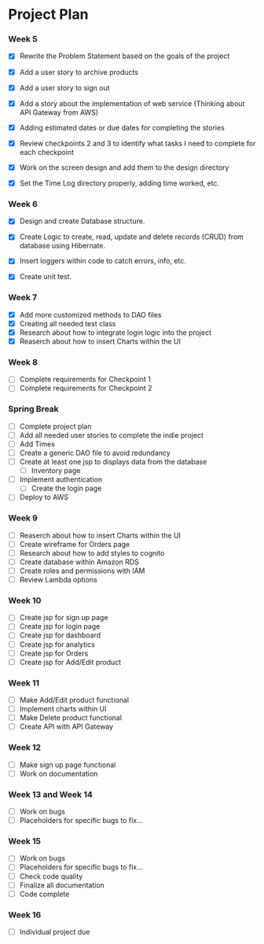# Project Plan

### Week 5
- [X] Rewrite the Problem Statement based on the goals of the project
- [X] Add a user story to archive products
- [X] Add a user story to sign out
- [X] Add a story about the implementation of web service (Thinking about API Gateway from AWS)
- [X] Adding estimated dates or due dates for completing the stories
- [X] Review checkpoints 2 and 3 to identify what tasks I need to complete for each checkpoint
- [X] Work on the screen design and add them to the design directory
- [X] Set the Time Log directory properly, adding time worked, etc.


### Week 6

- [X] Design and create Database structure.
- [X] Create Logic to create, read, update and delete records (CRUD) from database using Hibernate.
- [X] Insert loggers within code to catch errors, info, etc.
- [X] Create unit test.


### Week 7
- [X] Add more customized methods to DAO files
- [X] Creating all needed test class
- [X] Research about how to integrate login logic into the project
- [X] Reaserch about how to insert Charts within the UI

### Week 8

- [ ]  Complete requirements for Checkpoint 1
- [ ]  Complete requirements for Checkpoint 2

### Spring Break

- [ ]  Complete project plan
- [ ]  Add all needed user stories to complete the indie project
- [ ]  Add Times
- [ ]  Create a generic DAO file to avoid redundancy
- [ ]  Create at least one jsp to displays data from the database
    - [ ]  Inventory page
- [ ]  Implement authentication
    - [ ]  Create the login page
- [ ]  Deploy to AWS

### Week 9

- [ ]  Reaserch about how to insert Charts within the UI
- [ ]  Create wireframe for Orders page
- [ ]  Research about how to add styles to cognito
- [ ]  Create database within Amazon RDS
- [ ]  Create roles and permissions with IAM
- [ ]  Review Lambda options

### Week 10

- [ ]  Create jsp for sign up page
- [ ]  Create jsp for login page
- [ ]  Create jsp for dashboard
- [ ]  Create jsp for analytics
- [ ]  Create jsp for Orders
- [ ]  Create jsp for Add/Edit product

### Week 11

- [ ]  Make Add/Edit product functional
- [ ]  Implement charts within UI
- [ ]  Make Delete product functional
- [ ]  Create API with API Gateway

### Week 12

- [ ]  Make sign up page functional
- [ ]  Work on documentation

### Week 13 and Week 14

- [ ]  Work on bugs
- [ ]  Placeholders for specific bugs to fix…

### Week 15

- [ ]  Work on bugs
- [ ]  Placeholders for specific bugs to fix…
- [ ]  Check code quality
- [ ]  Finalize all documentation
- [ ]  Code complete

### Week 16

- [ ]  Individual project due